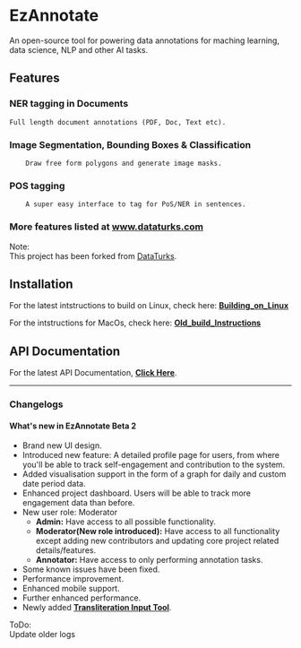 # EzAnnotate

An open-source tool for powering data annotations for maching learning, data science, NLP and other AI tasks.

## Features
  ### NER tagging in Documents
	Full length document annotations (PDF, Doc, Text etc).
  ### Image Segmentation, Bounding Boxes & Classification
        Draw free form polygons and generate image masks.
  ### POS tagging
        A super easy interface to tag for PoS/NER in sentences.
  ### More features listed at www.dataturks.com

Note:  
This project has been forked from [DataTurks](https://github.com/DataTurks/DataTurks).

## Installation

For the latest intstructions to build on Linux, check here: [**Building_on_Linux**](docs/Building_on_Linux.md)

For the intstructions for MacOs, check here: [**Old_build_Instructions**](docs/Old_build_Instructions.md)

## API Documentation

For the latest API Documentation, [**Click Here**](https://docs.dataturks.com/).

<hr/>

### Changelogs

#### What's new in EzAnnotate Beta 2

- Brand new UI design.
- Introduced new feature: A detailed profile page for users, from where you'll be able to track self-engagement and contribution to the system.
- Added visualisation support in the form of a graph for daily and custom date period data.
- Enhanced project dashboard. Users will be able to track more engagement data than before.
- New user role: Moderator
  - **Admin:** Have access to all possible functionality.
  - **Moderator(New role introduced):** Have access to all functionality except adding new contributors and updating core project related details/features.
  - **Annotator:** Have access to only performing annotation tasks.
- Some known issues have been fixed. 
- Performance improvement.
- Enhanced mobile support.
- Further enhanced performance.
- Newly added [**Transliteration Input Tool**](https://drive.google.com/file/d/1WlzBTKylfYmNHc0JbPNkJbyNtlYaXfbX/view).

ToDo:  
Update older logs
